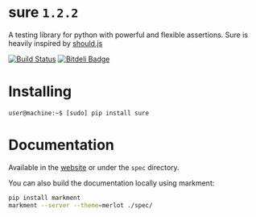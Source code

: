 # sure `1.2.2`

A testing library for python with powerful and flexible assertions. Sure is heavily inspired by [should.js](https://github.com/visionmedia/should.js/)

[![Build Status](https://travis-ci.org/gabrielfalcao/sure.png?branch=master)](https://travis-ci.org/gabrielfalcao/sure)
[![Bitdeli Badge](https://d2weczhvl823v0.cloudfront.net/gabrielfalcao/sure/trend.png)](https://bitdeli.com/free "Bitdeli Badge")

# Installing

    user@machine:~$ [sudo] pip install sure


# Documentation

Available in the [website](http://falcao.it/sure) or under the `spec` directory.

You can also build the documentation locally using markment:

```bash
pip install markment
markment --server --theme=merlot ./spec/
```
